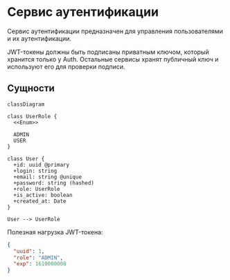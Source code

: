 # Сервис аутентификации

Сервис аутентификации предназначен для управления пользователями и их аутентификации.

JWT-токены должны быть подписаны приватным ключом, который хранится только у Auth. Остальные сервисы хранят публичный ключ и используют его для проверки подписи.

## Сущности

```mermaid
classDiagram

class UserRole {
  <<Enum>>

  ADMIN
  USER
}

class User {
  +id: uuid @primary
  +login: string
  +email: string @unique
  +password: string (hashed)
  +role: UserRole
  +is_active: boolean
  +created_at: Date
}

User --> UserRole
```

Полезная нагрузка JWT-токена:

```json
{
  "uuid": 1,
  "role": "ADMIN",
  "exp": 1610000000
}
```
